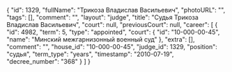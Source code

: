 {
    "id": 1329,
    "fullName": "Трикоза Владислав Васильевич",
    "photoURL": "",
    "tags": [],
    "comment": "",
    "layout": "judge",
    "title": "Судья Трикоза Владислав Васильевич",
    "court": null,
    "previousCourt": null,
    "career": [
        {
            "id": 4982,
            "term": 5,
            "type": "appointed",
            "court": {
                "id": "10-000-00-45",
                "name": "Минский межгарнизонный военный суд"
            },
            "extra": [],
            "comment": "",
            "house_id": "10-000-00-45",
            "judge_id": 1329,
            "position": "судья",
            "term_type": "years",
            "timestamp": "2010-07-19",
            "decree_number": "368"
        }
    ]
}